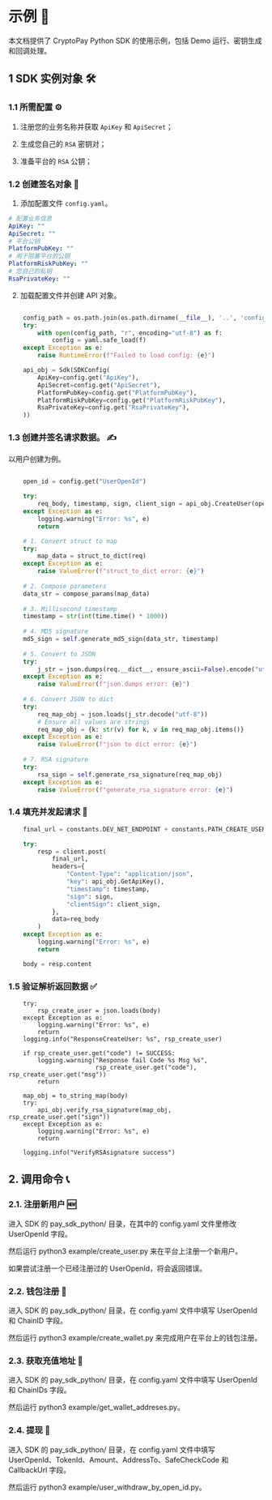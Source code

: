 # 示例 📝

本文档提供了 CryptoPay Python SDK 的使用示例，包括 Demo 运行、密钥生成和回调处理。

## 1 SDK 实例对象 🛠️

### 1.1 所需配置 ⚙️

1. 注册您的业务名称并获取 `ApiKey` 和 `ApiSecret`；

2. 生成您自己的 `RSA` 密钥对；

3. 准备平台的 `RSA` 公钥；

### 1.2 创建签名对象 🔏

1. 添加配置文件 `config.yaml`。

```yaml
# 配置业务信息
ApiKey: ""
ApiSecret: ""
# 平台公钥
PlatformPubKey: ""
# 用于阻塞平台的公钥
PlatformRiskPubKey: ""
# 您自己的私钥
RsaPrivateKey: ""
```

2. 加载配置文件并创建 API 对象。

```python

	config_path = os.path.join(os.path.dirname(__file__), '..', 'config.yaml')
    try:
        with open(config_path, "r", encoding="utf-8") as f:
            config = yaml.safe_load(f)
    except Exception as e:
        raise RuntimeError(f"Failed to load config: {e}")

    api_obj = Sdk(SDKConfig(
        ApiKey=config.get("ApiKey"),
        ApiSecret=config.get("ApiSecret"),
        PlatformPubKey=config.get("PlatformPubKey"),
        PlatformRiskPubKey=config.get("PlatformRiskPubKey"),
        RsaPrivateKey=config.get("RsaPrivateKey"),
    ))

```

### 1.3 创建并签名请求数据。 ✍️

以用户创建为例。

```python

    open_id = config.get("UserOpenId")

    try:
        req_body, timestamp, sign, client_sign = api_obj.CreateUser(open_id)
    except Exception as e:
        logging.warning("Error: %s", e)
        return

```

```python
    # 1. Convert struct to map
    try:
        map_data = struct_to_dict(req)
    except Exception as e:
        raise ValueError(f"struct_to_dict error: {e}")
    
    # 2. Compose parameters
    data_str = compose_params(map_data)
    
    # 3. Millisecond timestamp
    timestamp = str(int(time.time() * 1000))
    
    # 4. MD5 signature
    md5_sign = self.generate_md5_sign(data_str, timestamp)
    
    # 5. Convert to JSON
    try:
        j_str = json.dumps(req.__dict__, ensure_ascii=False).encode("utf-8")
    except Exception as e:
        raise ValueError(f"json.dumps error: {e}")
    
    # 6. Convert JSON to dict
    try:
        req_map_obj = json.loads(j_str.decode("utf-8"))
        # Ensure all values are strings
        req_map_obj = {k: str(v) for k, v in req_map_obj.items()}
    except Exception as e:
        raise ValueError(f"json to dict error: {e}")
    
    # 7. RSA signature
    try:
        rsa_sign = self.generate_rsa_signature(req_map_obj)
    except Exception as e:
        raise ValueError(f"generate_rsa_signature error: {e}")
```

### 1.4 填充并发起请求 🚀

```python
    final_url = constants.DEV_NET_ENDPOINT + constants.PATH_CREATE_USER

    try:
        resp = client.post(
            final_url,
            headers={
                "Content-Type": "application/json",
                "key": api_obj.GetApiKey(),
                "timestamp": timestamp,
                "sign": sign,
                "clientSign": client_sign,
            },
            data=req_body
        )
    except Exception as e:
        logging.warning("Error: %s", e)
        return

    body = resp.content

```

### 1.5 验证解析返回数据 ✅

```
    try:
        rsp_create_user = json.loads(body)
    except Exception as e:
        logging.warning("Error: %s", e)
        return
    logging.info("ResponseCreateUser: %s", rsp_create_user)

    if rsp_create_user.get("code") != SUCCESS:
        logging.warning("Response fail Code %s Msg %s",
                        rsp_create_user.get("code"), rsp_create_user.get("msg"))
        return

    map_obj = to_string_map(body)
    try:
        api_obj.verify_rsa_signature(map_obj, rsp_create_user.get("sign"))
    except Exception as e:
        logging.warning("Error: %s", e)
        return

    logging.info("VerifyRSAsignature success")

```

## 2. 调用命令 📞

### 2.1. 注册新用户 🆕

进入 SDK 的 pay_sdk_python/ 目录，在其中的 config.yaml 文件里修改 UserOpenId 字段。

然后运行 python3 example/create_user.py 来在平台上注册一个新用户。

如果尝试注册一个已经注册过的 UserOpenId，将会返回错误。


### 2.2. 钱包注册 💼

进入 SDK 的 pay_sdk_python/ 目录，在 config.yaml 文件中填写 UserOpenId 和 ChainID 字段。

然后运行 python3 example/create_wallet.py 来完成用户在平台上的钱包注册。

### 2.3. 获取充值地址 📍

进入 SDK 的 pay_sdk_python/ 目录，在 config.yaml 文件中填写 UserOpenId 和 ChainIDs 字段。

然后运行 python3 example/get_wallet_addreses.py。

### 2.4. 提现 💸

进入 SDK 的 pay_sdk_python/ 目录，在 config.yaml 文件中填写 UserOpenId、TokenId、Amount、AddressTo、SafeCheckCode 和 CallbackUrl 字段。

然后运行 python3 example/user_withdraw_by_open_id.py。
